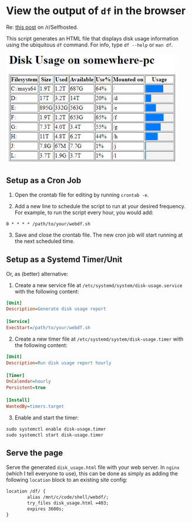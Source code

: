# View the output of `df` in the browser

Re: [this post](https://old.reddit.com/r/selfhosted/comments/1dgyvht/simple_app_to_graphically_show_how_full_my_hard/) on /r/Selfhosted.

This script generates an HTML file that displays disk usage information using the ubiquitous `df` command. For info, type `df --help` or `man df`. 

![](screenshot.png)

## Setup as a Cron Job

1. Open the crontab file for editing by running `crontab -e`.

2. Add a new line to schedule the script to run at your desired frequency. For example, to run the script every hour, you would add:

```cron
0 * * * * /path/to/your/webdf.sh
```

3. Save and close the crontab file. The new cron job will start running at the next scheduled time.

## Setup as a Systemd Timer/Unit
Or, as (better) alternative:

1. Create a new service file at `/etc/systemd/system/disk-usage.service` with the following content:

```ini
[Unit]
Description=Generate disk usage report

[Service]
ExecStart=/path/to/your/webdf.sh
```

2. Create a new timer file at `/etc/systemd/system/disk-usage.timer` with the following content:

```ini
[Unit]
Description=Run disk usage report hourly

[Timer]
OnCalendar=hourly
Persistent=true

[Install]
WantedBy=timers.target
```

3. Enable and start the timer:

```shell
sudo systemctl enable disk-usage.timer
sudo systemctl start disk-usage.timer
```

## Serve the page
Serve the generated `disk_usage.html` file with your web server. In `nginx` (which I tell everyone to use), this can be done as simply as adding the following `location` block to an existing site config:

```nginx
location /df/ {
        alias /mnt/c/code/shell/webdf/;
        try_files disk_usage.html =403;
        expires 3600s;
}
```

